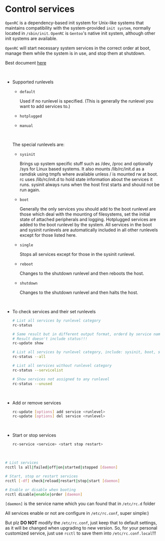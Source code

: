 # Control services

`OpenRC` is a dependency-based init system for Unix-like systems that maintains
compatibility with the system-provided `init system`, normally located in `/sbin/init`.
`OpenRC` is `Gentoo`'s native init system, although other init systems are available.

`OpenRC` will start necessary system services in the correct order at boot, manage
them while the system is in use, and stop them at shutdown.

Best document [here](https://wiki.alpinelinux.org/wiki/OpenRC)

</br>

- Supported runlevels

    - `default`

        Used if no runlevel is specified. (This is generally the runlevel you want to add services to.)

    - `hotplugged`
    - `manual`

    </br>

    The special runlevels are:

    - `sysinit`

        Brings up system specific stuff such as /dev, /proc and optionally /sys for Linux based systems. It also mounts /lib/rc/init.d as a ramdisk using tmpfs where available unless / is mounted rw at boot. rc uses /lib/rc/init.d to hold state information about the services it runs. sysinit always runs when the host first starts and should not be run again.

    - `boot`

        Generally the only services you should add to the boot runlevel are those which deal with the mounting of filesystems, set the initial state of attached peripherals and logging. Hotplugged services are added to the boot runlevel by the system. All services in the boot and sysinit runlevels are automatically included in all other runlevels except for those listed here.

    - `single`

        Stops all services except for those in the sysinit runlevel.

    - `reboot`

        Changes to the shutdown runlevel and then reboots the host.

    - `shutdown`

        Changes to the shutdown runlevel and then halts the host.

        </br>


- To check services and their set runlevels

    ```bash
    # List all services by runlevel category
    rc-status

    # Same result but in different output format, orderd by service name.
    # Result doesn't include status!!!
    rc-update show

    # List all services by runlevel category, include: sysinit, boot, shutdown
    rc-status --all

    # List all services without runlevel category
    rc-status --servicelist

    # Show services not assigned to any runlevel
    rc-status --unused
    ```

    </br>

- Add or remove services

    ```bash
    rc-update [options] add service <runlevel>
    rc-update [options] del service <runlevel>
    ```

    </br>

- Start or stop services

    ```bash
    rc-service <service> <start stop restart>
    ```

    </br>


```bash
# List services
rcctl ls all|failed|off|on|started|stopped [daemon]

# Start, stop or restart services
rcctl [-df] check|reload|restart|stop|start [daemon]

# Enable or disable when booting
rcctl disable|enable|order [daemon]
```

`[daemon]` is the service name which you can found that in `/etc/rc.d` folder

All services enable or not are configure in `/etc/rc.conf`, super simple:)

But plz **DO NOT** modify the `/etc/rc.conf`, just keep that to default settings,
as it will be changed when upgrading to new version. So, for your
personal customized service, just use `rcctl` to save them into `/etc/rc.conf.local`!!!

</br>

